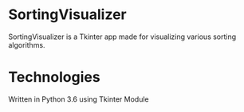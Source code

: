 # SortingVisualizer

SortingVisualizer is a Tkinter app made for visualizing various sorting algorithms.


# Technologies

Written in Python 3.6 using Tkinter Module
